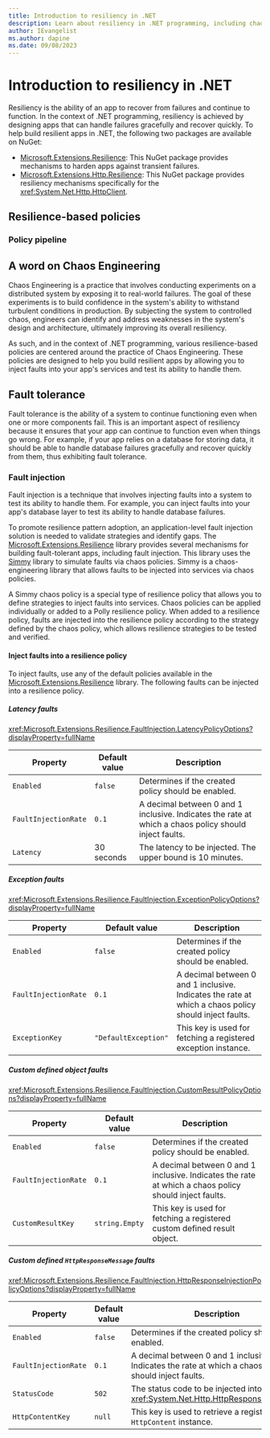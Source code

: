 ```yaml
---
title: Introduction to resiliency in .NET
description: Learn about resiliency in .NET programming, including chaos engineering, fault tolerance, fault injection, and various resilience-based policies.
author: IEvangelist
ms.author: dapine
ms.date: 09/08/2023
---
```


# Introduction to resiliency in .NET

Resiliency is the ability of an app to recover from failures and continue to function. In the context of .NET programming, resiliency is achieved by designing apps that can handle failures gracefully and recover quickly. To help build resilient apps in .NET, the following two packages are available on NuGet:

- [Microsoft.Extensions.Resilience](https://www.nuget.org/packages/Microsoft.Extensions.Resilience): This NuGet package provides mechanisms to harden apps against transient failures.
- [Microsoft.Extensions.Http.Resilience](https://www.nuget.org/packages/Microsoft.Extensions.Http.Resilience): This NuGet package provides resiliency mechanisms specifically for the <xref:System.Net.Http.HttpClient>.

## Resilience-based policies

### Policy pipeline

## A word on Chaos Engineering

Chaos Engineering is a practice that involves conducting experiments on a distributed system by exposing it to real-world failures. The goal of these experiments is to build confidence in the system's ability to withstand turbulent conditions in production. By subjecting the system to controlled chaos, engineers can identify and address weaknesses in the system's design and architecture, ultimately improving its overall resiliency.

As such, and in the context of .NET programming, various resilience-based policies are centered around the practice of Chaos Engineering. These policies are designed to help you build resilient apps by allowing you to inject faults into your app's services and test its ability to handle them.

## Fault tolerance

Fault tolerance is the ability of a system to continue functioning even when one or more components fail. This is an important aspect of resiliency because it ensures that your app can continue to function even when things go wrong. For example, if your app relies on a database for storing data, it should be able to handle database failures gracefully and recover quickly from them, thus exhibiting fault tolerance.

### Fault injection

Fault injection is a technique that involves injecting faults into a system to test its ability to handle them. For example, you can inject faults into your app's database layer to test its ability to handle database failures.

To promote resilience pattern adoption, an application-level fault injection solution is needed to validate strategies and identify gaps. The [Microsoft.Extensions.Resilience](https://www.nuget.org/packages/Microsoft.Extensions.Resilience) library provides several mechanisms for building fault-tolerant apps, including fault injection. This library uses the [Simmy](https://github.com/Polly-Contrib/Simmy) library to simulate faults via chaos policies. Simmy is a chaos-engineering library that allows faults to be injected into services via chaos policies.

A Simmy chaos policy is a special type of resilience policy that allows you to define strategies to inject faults into services. Chaos policies can be applied individually or added to a Polly resilience policy. When added to a resilience policy, faults are injected into the resilience policy according to the strategy defined by the chaos policy, which allows resilience strategies to be tested and verified.

#### Inject faults into a resilience policy

To inject faults, use any of the default policies available in the [Microsoft.Extensions.Resilience](https://www.nuget.org/packages/Microsoft.Extensions.Resilience) library. The following faults can be injected into a resilience policy.

##### Latency faults

<xref:Microsoft.Extensions.Resilience.FaultInjection.LatencyPolicyOptions?displayProperty=fullName>

| Property | Default value | Description |
|--|--|--|
| `Enabled` | `false` | Determines if the created policy should be enabled. |
| `FaultInjectionRate` | `0.1` | A decimal between 0 and 1 inclusive. Indicates the rate at which a chaos policy should inject faults. |
| `Latency` | 30 seconds | The latency to be injected. The upper bound is 10 minutes. |

##### Exception faults

<xref:Microsoft.Extensions.Resilience.FaultInjection.ExceptionPolicyOptions?displayProperty=fullName>

| Property | Default value | Description |
|--|--|--|
| `Enabled` | `false` | Determines if the created policy should be enabled. |
| `FaultInjectionRate` | `0.1` | A decimal between 0 and 1 inclusive. Indicates the rate at which a chaos policy should inject faults. |
| `ExceptionKey` | `"DefaultException"` | This key is used for fetching a registered exception instance. |

##### Custom defined object faults

<xref:Microsoft.Extensions.Resilience.FaultInjection.CustomResultPolicyOptions?displayProperty=fullName>

| Property | Default value | Description |
|--|--|--|
| `Enabled` | `false` | Determines if the created policy should be enabled. |
| `FaultInjectionRate` | `0.1` | A decimal between 0 and 1 inclusive. Indicates the rate at which a chaos policy should inject faults. |
| `CustomResultKey` | `string.Empty` | This key is used for fetching a registered custom defined result object. |

##### Custom defined `HttpResponseMessage` faults

<xref:Microsoft.Extensions.Resilience.FaultInjection.HttpResponseInjectionPolicyOptions?displayProperty=fullName>

| Property | Default value | Description |
|--|--|--|
| `Enabled` | `false` | Determines if the created policy should be enabled. |
| `FaultInjectionRate` | `0.1` | A decimal between 0 and 1 inclusive. Indicates the rate at which a chaos policy should inject faults. |
| `StatusCode` | `502` | The status code to be injected into a <xref:System.Net.Http.HttpResponseMessage>. |
| `HttpContentKey` | `null` | This key is used to retrieve a registered `HttpContent` instance. |

